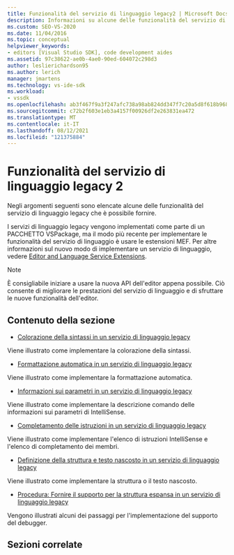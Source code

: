 ```yaml
---
title: Funzionalità del servizio di linguaggio legacy2 | Microsoft Docs
description: Informazioni su alcune delle funzionalità del servizio di linguaggio legacy che è possibile fornire usando le estensioni di Managed Extensibility Framework (MEF) in Visual Studio SDK.
ms.custom: SEO-VS-2020
ms.date: 11/04/2016
ms.topic: conceptual
helpviewer_keywords:
- editors [Visual Studio SDK], code development aides
ms.assetid: 97c38622-ae0b-4ae0-90ed-604072c298d3
author: leslierichardson95
ms.author: lerich
manager: jmartens
ms.technology: vs-ide-sdk
ms.workload:
- vssdk
ms.openlocfilehash: ab3f467f9a3f247afc738a98ab824dd347f7c20a5d8f618b9684eb4ef1511b9f
ms.sourcegitcommit: c72b2f603e1eb3a4157f00926df2e263831ea472
ms.translationtype: MT
ms.contentlocale: it-IT
ms.lasthandoff: 08/12/2021
ms.locfileid: "121375884"
---
```

# <a name="legacy-language-service-features-2"></a>Funzionalità del servizio di linguaggio legacy 2
Negli argomenti seguenti sono elencate alcune delle funzionalità del servizio di linguaggio legacy che è possibile fornire.

 I servizi di linguaggio legacy vengono implementati come parte di un PACCHETTO VSPackage, ma il modo più recente per implementare le funzionalità del servizio di linguaggio è usare le estensioni MEF. Per altre informazioni sul nuovo modo di implementare un servizio di linguaggio, vedere [Editor and Language Service Extensions](../../extensibility/editor-and-language-service-extensions.md).

> [!NOTE]
> È consigliabile iniziare a usare la nuova API dell'editor appena possibile. Ciò consente di migliorare le prestazioni del servizio di linguaggio e di sfruttare le nuove funzionalità dell'editor.

## <a name="in-this-section"></a>Contenuto della sezione
- [Colorazione della sintassi in un servizio di linguaggio legacy](../../extensibility/internals/syntax-coloring-in-a-legacy-language-service.md)

 Viene illustrato come implementare la colorazione della sintassi.

- [Formattazione automatica in un servizio di linguaggio legacy](../../extensibility/internals/automatic-formatting-in-a-legacy-language-service.md)

 Viene illustrato come implementare la formattazione automatica.

- [Informazioni sui parametri in un servizio di linguaggio legacy](../../extensibility/internals/parameter-info-in-a-legacy-language-service1.md)

 Viene illustrato come implementare la descrizione comando delle informazioni sui parametri di IntelliSense.

- [Completamento delle istruzioni in un servizio di linguaggio legacy](../../extensibility/internals/statement-completion-in-a-legacy-language-service.md)

 Viene illustrato come implementare l'elenco di istruzioni IntelliSense e l'elenco di completamento dei membri.

- [Definizione della struttura e testo nascosto in un servizio di linguaggio legacy](../../extensibility/internals/outlining-and-hidden-text-in-a-legacy-language-service.md)

 Viene illustrato come implementare la struttura o il testo nascosto.

- [Procedura: Fornire il supporto per la struttura espansa in un servizio di linguaggio legacy](../../extensibility/internals/how-to-provide-expanded-outlining-support-in-a-legacy-language-service.md)

 Vengono illustrati alcuni dei passaggi per l'implementazione del supporto del debugger.

## <a name="related-sections"></a>Sezioni correlate
